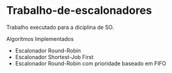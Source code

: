 # Trabalho-de-escalonadores
Trabalho executado para a diciplina de SO.

Algoritmos Implementados 
* Escalonador Round-Robin
* Escalonador Shortest-Job First
* Escalonador Round-Robin com prioridade baseado em FIFO
